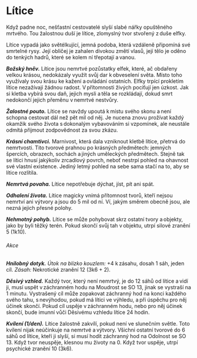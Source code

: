 # Lítice
  
Když padne noc, nešťastní cestovatelé slyší slabé nářky opuštěného mrtvého. Tou žalostnou duší je lítice, zlomyslný tvor stvořený z duše elfky.
  
Lítice vypadá jako světélkující, jemná podoba, která vzdáleně připomíná své smrtelné rysy. Její obličej je zahalen divokou změtí vlasů, její tělo je oděno do tenkých hadrů, které se kolem ní třepotají a vanou.
  
***Božský hněv.*** Lítice jsou nemrtvé pozůstatky elfek, které, ač obdařeny velkou krásou, nedokázaly využít svůj dar k obveselení světa. Místo toho využívaly svou krásu ke kažení a ovládání ostatních. Elfky trpící prokletím lítice nezažívají žádnou radost. V přítomnosti živých pociťují jen úzkost. Jak si kletba vybírá svou daň, jejich mysli a těla se rozkládají, dokud smrt nedokončí jejich přeměnu v nemrtvé nestvůry.
  
***Žalostné pouto.*** Lítice se navždy upoutá k místu svého skonu a není schopna cestovat dál než pět mil od něj. Je nucena znovu prožívat každý okamžik svého života s dokonalým vybavováním si vzpomínek, ale neustále odmítá přijmout zodpovědnost za svou zkázu.
  
***Krásní chamtivci.*** Marnivost, která dala vzniknout kletbě lítice, přetrvá do nemrtvosti. Tito tvorové prahnou po krásných předmětech: jemných špercích, obrazech, sochách a jiných uměleckých předmětech. Stejně tak se lítici hnusí jakýkoliv zrcadlový povrch, neboť nestrpí pohled na ohavnost své vlastní existence. Jediný letmý pohled na sebe sama stačí na to, aby se lítice rozlítila.
  
***Nemrtvá povaha.*** Lítice nepotřebuje dýchat, jíst, pít ani spát.
  
<Monster 
    title="Lítice"
    subtitle="Střední nemrtvý, chaotické zlo"
    armor-class="12"
    hit-points="58 (13k8)"
    speed="0 sáhů, létání 8 sáhů (vznášení se)"
    str="1 (-5)"
    dex="14 (+2)"
    con="10 (+0)"
    int="12 (+1)"
    wis="11 (+0)"
    cha="17 (+3)"
    saving-throws="Mdr +2, Cha +5"
    skills=""
    damage-vulnerabilities=""
    damage-resistances="blesková, hromová, kyselinová, ohnivá; bodná, drtivá a sečná z nemagických útoků"
    damage-immunities="chladná, jedová, nekrotická"
    condition-immunities="ležící, otrávená, paralyzovaná, uchvácená, únava, vystrašená, zadržená, zkamenělá, zmámená"
    senses="vidění ve tmě 12 sáhů, pasivní Vnímání 10"
    languages="elfština, obecná řeč"
    challenge="4 (1 100 ZK)"
    >

***Odhalení života.*** Lítice magicky vnímá přítomnost tvorů, kteří nejsou nemrtví ani výtvory a jsou do 5 mil od ní. Ví, jakým směrem obecně jsou, ale nezná jejich přesné polohy.
  
***Nehmotný pohyb.*** Lítice se může pohybovat skrz ostatní tvory a objekty, jako by byli těžký terén. Pokud skončí svůj tah v objektu, utrpí silové zranění 5 (1k10).
  
###### Akce
  
***Hnilobný dotyk.*** *Útok na blízko kouzlem:* +4 k zásahu, dosah 1 sáh, jeden cíl. *Zásah:* Nekrotické zranění 12 (3k6 + 2).
  
***Děsivý vzhled.*** Každý tvor, který není nemrtvý, je do 12 sáhů od lítice a vidí ji, musí uspět v záchranném hodu na Moudrost se SO 13, jinak se vystraší na 1 minutu. Vystrašený cíl může zopakovat záchranný hod na konci každého svého tahu, s nevýhodou, pokud má lítici ve výhledu, a při úspěchu pro něj účinek skončí. Pokud cíl uspěje v záchranném hodu, nebo pro něj účinek skončí, bude imunní vůči Děsivému vzhledu lítice 24 hodin.
  
***Kvílení (1/den).*** Lítice žalostně zakvílí, pokud není ve slunečním světle. Toto kvílení nijak neúčinkuje na nemrtvé a výtvory. Všichni ostatní tvorové do 6 sáhů od lítice, kteří ji slyší, si musí hodit záchranný hod na Odolnost se SO 13. Když tvor neuspěje, klesnou mu životy na 0. Když tvor uspěje, utrpí psychické zranění 10 (3k6).

</Monster>  
